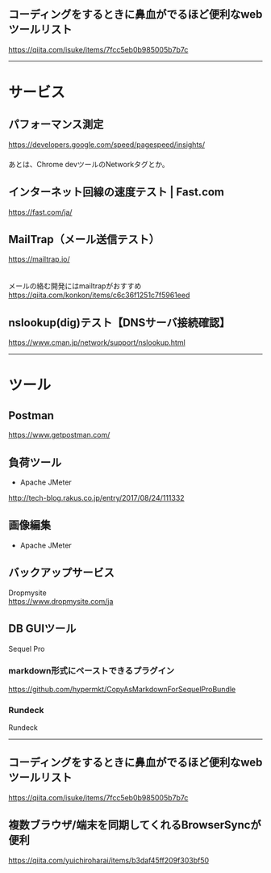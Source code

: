 ## コーディングをするときに鼻血がでるほど便利なwebツールリスト
<https://qiita.com/isuke/items/7fcc5eb0b985005b7b7c>

_____________________________________

# サービス

## パフォーマンス測定
https://developers.google.com/speed/pagespeed/insights/  
　  
あとは、Chrome devツールのNetworkタグとか。

## インターネット回線の速度テスト | Fast.com
https://fast.com/ja/


## MailTrap（メール送信テスト）
https://mailtrap.io/  
　  

メールの絡む開発にはmailtrapがおすすめ  
https://qiita.com/konkon/items/c6c36f1251c7f5961eed  


## nslookup(dig)テスト【DNSサーバ接続確認】
https://www.cman.jp/network/support/nslookup.html

_____________________________________

# ツール

## Postman
https://www.getpostman.com/

## 負荷ツール
 * Apache JMeter

<http://tech-blog.rakus.co.jp/entry/2017/08/24/111332>


## 画像編集
 * Apache JMeter


## バックアップサービス
Dropmysite  
<https://www.dropmysite.com/ja>  


## DB GUIツール
Sequel Pro


### markdown形式にペーストできるプラグイン
<https://github.com/hypermkt/CopyAsMarkdownForSequelProBundle>


### Rundeck
Rundeck

_________________________________________________________________________________
## コーディングをするときに鼻血がでるほど便利なwebツールリスト
https://qiita.com/isuke/items/7fcc5eb0b985005b7b7c
 

## 複数ブラウザ/端末を同期してくれるBrowserSyncが便利
https://qiita.com/yuichiroharai/items/b3daf45ff209f303bf50

